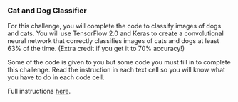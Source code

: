 ### Cat and Dog Classifier

For this challenge, you will complete the code to classify images of dogs and cats. You will use TensorFlow 2.0 and Keras to create a convolutional neural network that correctly classifies images of cats and dogs at least 63% of the time. (Extra credit if you get it to 70% accuracy!)

Some of the code is given to you but some code you must fill in to complete this challenge. Read the instruction in each text cell so you will know what you have to do in each code cell.

Full instructions [here](https://www.freecodecamp.org/learn/machine-learning-with-python/machine-learning-with-python-projects/cat-and-dog-image-classifier).

